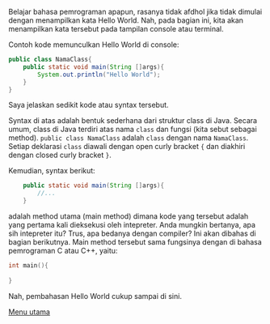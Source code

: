 Belajar bahasa pemrograman apapun, rasanya tidak afdhol jika tidak dimulai dengan menampilkan kata Hello World. Nah, pada bagian ini, kita akan menampilkan kata tersebut pada tampilan console atau terminal.

Contoh kode memunculkan Hello World di console:
```java
public class NamaClass{
    public static void main(String []args){
        System.out.println("Hello World");
    }
}
```

Saya jelaskan sedikit kode atau syntax tersebut. 

Syntax di atas adalah bentuk sederhana dari struktur class di Java. Secara umum, class di Java terdiri atas nama `class` dan fungsi (kita sebut sebagai method). `public class NamaClass` adalah `class` dengan nama `NamaClass`. Setiap deklarasi `class` diawali dengan open curly bracket `{` dan diakhiri dengan closed curly bracket `}`.

Kemudian, syntax berikut: 
```java
    public static void main(String []args){
        //...
    }
```
adalah method utama (main method) dimana kode yang tersebut adalah yang pertama kali dieksekusi oleh intepreter. Anda mungkin bertanya, apa sih intepreter itu? Trus, apa bedanya dengan compiler? Ini akan dibahas di bagian berikutnya. Main method tersebut sama fungsinya dengan di bahasa pemrograman C atau C++, yaitu:

```C++
int main(){
    
}
```

Nah, pembahasan Hello World cukup sampai di sini. 

[Menu utama](/README.md)